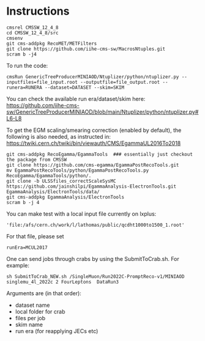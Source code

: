 # Instructions
```
cmsrel CMSSW_12_4_8
cd CMSSW_12_4_8/src
cmsenv
git cms-addpkg RecoMET/METFilters
git clone https://github.com/iihe-cms-sw/MacrosNtuples.git 
scram b -j4
```
To run the code: 
```
cmsRun GenericTreeProducerMINIAOD/Ntuplizer/python/ntuplizer.py --inputfiles=file_input.root --outputfile=file_output.root --runera=RUNERA --dataset=DATASET --skim=SKIM
```
You can check the available run era/dataset/skim here:
https://github.com/iihe-cms-sw/GenericTreeProducerMINIAOD/blob/main/Ntuplizer/python/ntuplizer.py#L6-L8


To get the EGM scaling/smearing correction (enabled by default), the following is also needed, as instructed in:
https://twiki.cern.ch/twiki/bin/viewauth/CMS/EgammaUL2016To2018
```
git cms-addpkg RecoEgamma/EgammaTools  ### essentially just checkout the package from CMSSW
git clone https://github.com/cms-egamma/EgammaPostRecoTools.git
mv EgammaPostRecoTools/python/EgammaPostRecoTools.py RecoEgamma/EgammaTools/python/.
git clone -b ULSSfiles_correctScaleSysMC https://github.com/jainshilpi/EgammaAnalysis-ElectronTools.git EgammaAnalysis/ElectronTools/data/
git cms-addpkg EgammaAnalysis/ElectronTools
scram b -j 4
```

You can make test with a local input file currently on lxplus: 
```
'file:/afs/cern.ch/work/l/lathomas/public/qcdht1000to1500_1.root'
```

For that file, please set
```
runEra=MCUL2017
```

One can send jobs through crabs by using the SubmitToCrab.sh. For example:
```
sh SubmitToCrab_NEW.sh /SingleMuon/Run2022C-PromptReco-v1/MINIAOD  singlemu_4l_2022c 2 FourLeptons  DataRun3 
```
Arguments are (in that order):
 
- dataset name
- local folder for crab
- files per job
- skim name
- run era (for reapplying JECs etc)
